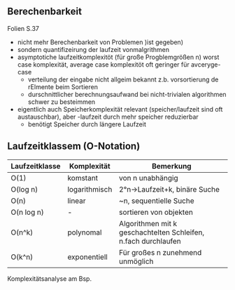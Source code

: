 ## Berechenbarkeit

Folien S.37

* nicht mehr Berechenbarkeit von Problemen )ist gegeben)
* sondern quantifizeirung der laufzeit vonmalgrithmen
* asymptotiche laufzeitkomplexitöt (für große Progblemgrößen n)
worst case komplexität, average case komplexitöt oft geringer
für avceryge-case
  - verteilung der eingabe nicht allgeim bekannt z.b. vorsortierung de rElmente beim Sortieren
  - durschnittlicher berechnungsaufwand bei nicht-trivialen algorithmen schwer zu besteimmen
* eigentlich auch Speicherkomplexität relevant (speicher/laufzeit sind oft austauschbar), aber
  -laufzeit durch mehr speicher reduzierbar
  - benötigt Speicher durch längere Laufzeit

## Laufzeitklassem (O-Notation)

Laufzeitklasse | Komplexität   | Bemerkung
---------------|---------------|------------
O(1)           | komstant      |von n unabhängig
O(log n)       | logarithmisch | 2°n->Laufzeit+k, binäre Suche
O(n)           | linear        | ~n, sequentielle Suche
O(n log n)     | -             | sortieren von objekten
O(n^k)         | polynomal     | Algorithmen mit k geschachtelten Schleifen, n.fach durchlaufen
O(k^n)         | exponentiell  | Für großes n zunehmend unmöglich

Komplexitätsanalyse am Bsp.

